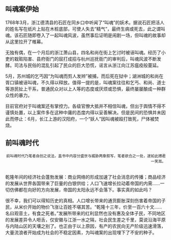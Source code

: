 ## 叫魂案伊始

1768年3月，浙江德清县的石匠在同乡口中听闻了“叫魂”的妖术。据说石匠把活人的姓名写在纸片上贴在木桩底部，可使人失去“精气”，最终生病或死去，此之谓叫魂。该石匠随即卷入了一起叫魂风波，虽然事后证明是闹剧一场，但叫魂的故事却从这里拉开了帷幕。

无独有偶，在一个月后的浙江萧山县，四名和尚在街上乞讨时被诬叫魂。经历了小吏的栽赃陷害、县府衙门的屈打成招与杭州巡抚衙门的审判后，叫魂风波不断发酵。司法与民俗的混乱引起了民众的巨大恐慌，谣言从浙江向江苏瘟疫般蔓延。

5月，苏州城的乞丐因“为叫魂而剪人发辫”被捕，而后死在狱中；湖洲城的和尚在胥口镇被诬叫魂，不久得以释放。值得一提的是，叫魂案往往和乞丐、和尚、道士等游民扯上干系，普通民众对以上人等的态度或厌烦或恐惧，最终屡屡酿成一种群众性的暴力。

目前官府对于叫魂案还有掌控力。各级官僚大抵并不相信叫魂，但出于舆情不得不谨慎处置，以上案件多在这种中庸的态度内得以妥善解决。但是民间的恐惧并未因此而停止：6月，长江上游的汉阳府，一个“妖人”因叫魂被殴打致死，尸体被焚烧。

## 前叫魂时代

<div style="text-align: right;font-size: smaller;" >
  前叫魂时代乃笔者自创之说法，盖书中内容分盛世与威胁两章叙写，笔者欲合之一处，遂如此搏君一笑耳。
</div>

<br>

乾隆年间的经济社会蓬勃发展：商业网络的形成加速了社会消息的传播；商品经济的发展从世界各国带来了巨量的白银供给；人口飞速增长拉动着帝国的内需……一切仿佛都在向好的方向发展，帝国的太阳永远不会落下。事实真的如此吗？

很不幸，我们可以得知历史的真相。人口增长带来的通货膨胀深刻伤害着帝国的子民，从米价开始的物价飞涨让百姓不堪其苦。“乾隆十三年，价至一百六十文……名曰观音土，有食之死者。”发展所带来的红利显然也没有惠及全体子民，不同地区的发展差异令人咂舌，仅安徽与江浙一水之隔，社会民生差之千里，莫说沿海平原与内陆山区的天壤之别了。也正由于以上原因，有产的农民向无产阶级迅速滑落，大量流浪者开始成为社会的不稳定因素，为叫魂案的出现埋下了不安的种子。

